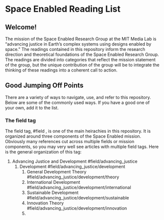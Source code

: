 # Space Enabled Reading List

## Welcome! 
The mission of the Space Enabled Research Group at the MIT Media Lab is “advancing justice in Earth’s complex systems using designs enabled by space.” The readings contained in this repository inform the research direction and theoretical foundations of the Space Enabled Research Group. The readings are divided into categories that reflect the mission statement of the group, but the unique contribution of the group will be to integrate the thinking of these readings into a coherent call to action.

## Good Jumping Off Points
There are a variety of ways to navigate, use, and refer to this repository. Below are some of the commonly used ways. If you have a good one of your own, add it to the list.

### The field tag
The field tag, #field , is one of the main heirachies in this repository. It is organized around three components of the Space Enabled mission. Obviously many references cut across multiple fields or mission components, so you may very well see articles with multiple field tags.  Here is the general organization of this tag:

1. Advancing Justice and Development #field/advancing_justice 
	1. Development #field/advancing_justice/development 
		1. General Development Theory #field/advancing_justice/development/theory 
		2. International Development #field/advancing_justice/development/international
		3. Sustainable Development #field/advancing_justice/development/sustainable
		4. Innovation Theory #field/advancing_justice/development/innovation
		5. 